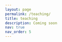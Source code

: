 ```yaml
---
layout: page
permalink: /teaching/
title: teaching
description: Coming soon
nav: true
nav_order: 5
---
```

